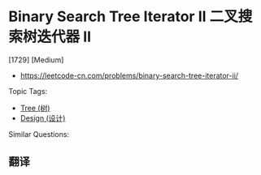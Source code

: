 # Binary Search Tree Iterator II 二叉搜索树迭代器 II

[1729] [Medium]

- https://leetcode-cn.com/problems/binary-search-tree-iterator-ii/

Topic Tags:

- [Tree (树)](https://leetcode-cn.com/tag/tree/)
- [Design (设计)](https://leetcode-cn.com/tag/design/)

Similar Questions:

## 翻译
